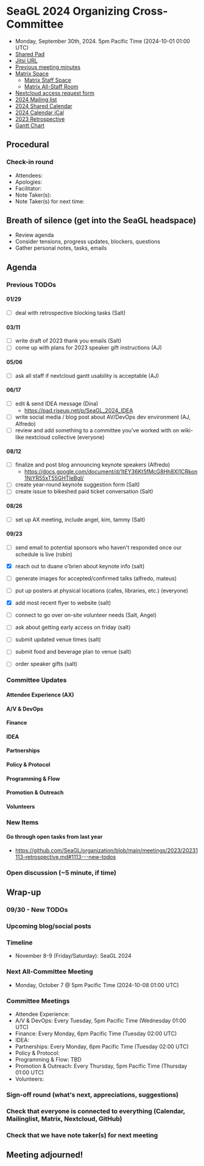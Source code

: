 <!-- See end of pad for meeting best-practices and discussion mechanisms -->
<!-- REMINDER: Meeting notes are public _by default_. Please err on the side of not including personal info or sensitive topics, including any mention of health or childcare issues, job searches that are underway, contacts for fundraising, etc. -->

# SeaGL 2024 Organizing Cross-Committee
- Monday, September 30th, 2024. 5pm Pacific Time (2024-10-01 01:00 UTC)
- [Shared Pad](https://pad.riseup.net/p/SeaGL_2024_organizing)
- [Jitsi URL](https://meet.jit.si/SeaGL_2024_organizing)
- [Previous meeting minutes](https://github.com/SeaGL/organization/tree/main/meetings/2024)
- [Matrix Space](https://matrix.to/#/#SeaGL:seagl.org)
  - [Matrix Staff Space](https://matrix.to/#/#staff:seagl.org)
  - [Matrix All-Staff Room](https://matrix.to/#/#SeaGL-all-staff:seattlematrix.org)
- [Nextcloud access request form](https://cloud.seagl.org/index.php/apps/forms/s/NysGPmNgbqwNXq7yNJAJakL2)
- [2024 Mailing list](https://groups.google.com/a/seagl.org/g/seagl2024)
- [2024 Shared Calendar](https://cloud.seagl.org/index.php/apps/calendar/p/YsFCmmokAzNp48Ky)
- [2024 Calendar iCal](https://cloud.seagl.org/remote.php/dav/public-calendars/YsFCmmokAzNp48Ky?export)
- [2023 Retrospective](https://github.com/SeaGL/organization/blob/main/meetings/2023/20231113-retrospective.md)
- [Gantt Chart](https://cloud.seagl.org/index.php/f/5623)


## Procedural
### Check-in round
- Attendees: 
- Apologies: 
- Facilitator: 
- Note Taker(s): 
- Note Taker(s) for next time: 

## Breath of silence (get into the SeaGL headspace)
- Review agenda
- Consider tensions, progress updates, blockers, questions
- Gather personal notes, tasks, emails


<!-- REMINDER: Meeting notes are public _by default_. Please err on the side of not including personal info or sensitive topics, including any mention of health or childcare issues, job searches that are underway, contacts for fundraising, etc. -->

## Agenda
<!--
Add new things to discuss after `### New Items` below
-->

### Previous TODOs
<!--
Status updates only. Indicate items for further discussion with `[>]` and copy after `### New Items` below.
-->
#### 01/29
- [ ] deal with retrospective blocking tasks (Salt)

#### 03/11
- [ ] write draft of 2023 thank you emails (Salt)
- [ ] come up with plans for 2023 speaker gift instructions (AJ)

#### 05/06
- [ ] ask all staff if nextcloud gantt usability is acceptable (AJ)

#### 06/17
- [ ] edit & send IDEA message (Dina)
  - https://pad.riseup.net/p/SeaGL_2024_IDEA
- [ ] write social media / blog post about AV/DevOps dev environment (AJ, Alfredo)
- [ ] review and add something to a committee you've worked with on wiki-like nextcloud collective (everyone)

#### 08/12
- [ ] finalize and post blog announcing keynote speakers (Alfredo)
  - https://docs.google.com/document/d/1tEY36Kt5fMcG8Hh8Xl1CRkon1NiYR55xT55GHTIeBgI/
- [ ] create year-round keynote suggestion form (Salt)
- [ ] create issue to bikeshed paid ticket conversation (Salt)

#### 08/26
- [ ] set up AX meeting, include angel, kim, tammy (Salt)

#### 09/23
- [ ] send email to potential sponsors who haven't responded once our schedule is live (robin)
- [x] reach out to duane o'brien about keynote info (salt)
- [ ] generate images for accepted/confirmed talks (alfredo, mateus)
- [ ] put up posters at physical locations (cafes, libraries, etc.) (everyone)
- [x] add most recent flyer to website (salt)
- [ ] connect to go over on-site volunteer needs (Salt, Angel)
- [ ] ask about getting early access on friday (salt)
- [ ] submit updated venue times (salt)
- [ ] submit food and beverage plan to venue (salt)
- [ ] order speaker gifts (salt)


### Committee Updates
<!--
Important updates and things to share staff-wide

#### Committee Coordinators
- Attendee Experience (AX): 
- A/V & DevOps: AJ
- Finance: Norm
- IDEA: 
- Partnerships: Robin
- Policy & Protocol: 
- Programming & Flow: Dawn
- Promotion & Outreach: Alfredo
- Volunteers: Angel
- Impresario: Salt
-->

#### Attendee Experience (AX)

#### A/V & DevOps

#### Finance

#### IDEA

#### Partnerships

#### Policy & Protocol

#### Programming & Flow

#### Promotion & Outreach

#### Volunteers


### New Items
<!--
#### Item Subject (item facilitator)
-->


#### Go through open tasks from last year
- https://github.com/SeaGL/organization/blob/main/meetings/2023/20231113-retrospective.md#1113---new-todos


### Open discussion (~5 minute, if time)


## Wrap-up
### 09/30 - New TODOs

### Upcoming blog/social posts
<!--
- [ ] DRAFT/POST DATE: TITLE/PURPOSE (AUTHOR) [REQUESTED REVIEWERS]
-->

### Timeline
- November 8-9 (Friday/Saturday): SeaGL 2024

### Next All-Committee Meeting
- Monday, October 7 @ 5pm Pacific Time (2024-10-08 01:00 UTC)

### Committee Meetings
- Attendee Experience: 
- A/V & DevOps: Every Tuesday, 5pm Pacific Time (Wednesday 01:00 UTC)
- Finance: Every Monday, 6pm Pacific Time (Tuesday 02:00 UTC)
- IDEA: 
- Partnerships: Every Monday, 6pm Pacific Time (Tuesday 02:00 UTC)
- Policy & Protocol: 
- Programming & Flow: TBD
- Promotion & Outreach: Every Thursday, 5pm Pacific Time (Thursday 01:00 UTC)
- Volunteers: 

### Sign-off round (what's next, appreciations, suggestions)
<!--
Copy attendees list from above and format as:
- NAME: sign-off
-->


### Check that everyone is connected to everything (Calendar, Mailinglist, Matrix, Nextcloud, GitHub)

### Check that we have note taker(s) for next meeting

## Meeting adjourned!

<!-- Post meeting process:
1. editing pass for language and formatting
2. collect and dedupe New TODOs
3. upload notes to GitHub
4. make copy of file, rename with next meeting dates
5. update dates at beginning and near end of pad
6. clear attendees and wrap-up
7. remove TODOs that have been completed
8. clear irrelvant notes from past TODOs
9. move up New TODOs, add heading level and remove text
10. clear New TODOs
11. clear committee updates
12. clear new items
13. upload agenda to GitHub
14. update etherpad
15. send meeting announcement email
-->

<!--
## Meeting best-practices and discussion mechanisms
- Review previous meeting notes especially when absent!
- During meeting, use chat in etherpad (and add your name).

### Etherpad usage
- Use chat in etherpad (usually on right side), add your name and set a distinct color
- Audio notifications on Firefox via https://addons.mozilla.org/en-US/firefox/addon/notification-sound/
- You can hide popups with these ad blocker cosmetic filters (e.g. via uBlock Origin):  pad.sfconservancy.org##.popup:has-text(Email subscription)  pad.sfconservancy.org##.popup:has-text(/Delay before deletion.*\d{2}[\d.]* days/)
- You can widen the chat pane with these user styles (e.g. via Stylus):  #editorcontainerbox .sticky-container { width: 50ch; }
- Bookmarklet to make the chat bar wider. Select the whole line below starting with "javascript:" and drag to bookmarks bar. Adjust the width in pixels by changing "280".  javascript:(function () { const width='280'; const box = document.querySelector('div#chatbox'); if (box) { box.style.cssText=box.style.cssText+' width: '+width+'px !important;'; } const pad = document.querySelector('iframe').contentWindow.document.querySelector('iframe').contentWindow.document.querySelector('body#innerdocbody.innerdocbody'); if (pad) { pad.style.width=(document.body.clientWidth-width-50)+"px"; } })();

### Notetaking
- "???" means that something was missed in the notes, please assist capturing what was said
- aim for shorthand / summary / key points (not transcript)

### Agenda topics
- Each topic facilitated by topic lead with main facilitator help
- For topics that are not committee specific, add to Current or Late section and specify your name
- As needed, ping folks on IRC, email, or elsewhere to read over items in advance, ideally before the day of the meeting

### Timeboxing
- timebox each topic, rounded to nearest 5min., settled during agenda confirmation
- at topic beginning, convert the :mm to expected end time
- at timebox end, "thumb polls" may add 5 minutes at a time
- hand symbols
  - "^" approve, extend the timebox
  - "v" disagree, move onto the next topic
  - "." neutral

### Discussion mechanisms
- open discussion
- call for a round ("pass the mic" style, facilitator makes sure no one is skipped)
- hand symbol queuing
  - "o/" or "/" means you have something to say and puts you in the queue
  - "c/" or "?" means you have a clarifying question and jumps you to the top of the queue
  - "d" means thumbs up, encouragement, agreement, etc.
  -  ">" means you understand someone's point and want them to move on
  - "d>" means you feel the agenda item discussion is complete

### Task States
- [/] started
- [x] completed
- [#] cancelled
- [-] irrelevant
- [<] backlogged
- [>] refocused

-->
